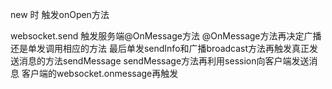 new 时 触发onOpen方法


websocket.send 触发服务端@OnMessage方法 
@OnMessage方法再决定广播还是单发调用相应的方法
最后单发sendInfo和广播broadcast方法再触发真正发送消息的方法sendMessage
sendMessage方法再利用session向客户端发送消息
客户端的websocket.onmessage再触发 
